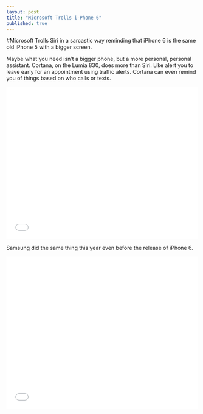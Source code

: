 ```yaml
---
layout: post
title: "Microsoft Trolls i-Phone 6"
published: true
---
```


#Microsoft Trolls Siri in a sarcastic way reminding that iPhone 6 is the same old iPhone 5 with a bigger screen.


Maybe what you need isn’t a bigger phone, but a more personal, personal assistant. Cortana, on the Lumia 830, does more than Siri. Like alert you to leave early for an appointment using traffic alerts. Cortana can even remind you of things based on who calls or texts.


<iframe width="100%" height="400" src="//www.youtube.com/embed/aUJfVZzxu3M" frameborder="0" allowfullscreen></iframe>



Samsung did the same thing this year even before the release of iPhone 6.

<iframe width="100%" height="400" src="//www.youtube.com/embed/QSDAjwKI8Wo" frameborder="0" allowfullscreen></iframe>